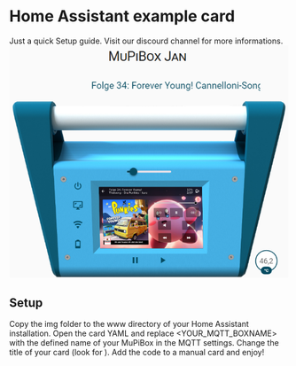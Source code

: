 # Home Assistant example card
Just a quick Setup guide. Visit our discourd channel for more informations.
![Example](example.png "Example") 
## Setup
Copy the img folder to the www directory of your Home Assistant installation.
Open the card YAML and replace <YOUR_MQTT_BOXNAME> with the defined name of your MuPiBox in the MQTT settings.
Change the title of your card (look for <ANYTHING YOU WANT>).
Add the code to a manual card and enjoy!